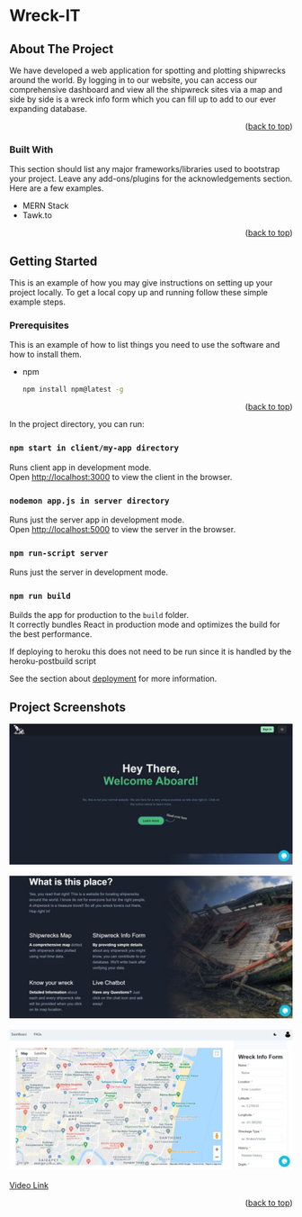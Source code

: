 <div id="top"></div>


# Wreck-IT
 

<!-- ABOUT THE PROJECT -->
## About The Project

We have developed a web application for spotting and plotting shipwrecks around the world. By logging in to our website, you can access our comprehensive dashboard and view all the shipwreck sites via a map and side by side is a wreck info form which you can fill up to add to our ever expanding database.


<p align="right">(<a href="#top">back to top</a>)</p>



### Built With

This section should list any major frameworks/libraries used to bootstrap your project. Leave any add-ons/plugins for the acknowledgements section. Here are a few examples.

* MERN Stack
* Tawk.to

<p align="right">(<a href="#top">back to top</a>)</p>



<!-- GETTING STARTED -->
## Getting Started

This is an example of how you may give instructions on setting up your project locally.
To get a local copy up and running follow these simple example steps.

### Prerequisites

This is an example of how to list things you need to use the software and how to install them.
* npm
  ```sh
  npm install npm@latest -g
  ```

<p align="right">(<a href="#top">back to top</a>)</p>

In the project directory, you can run:

### `npm start in client/my-app directory`

Runs client app  in development mode.<br>
Open [http://localhost:3000](http://localhost:3000) to view the client in the browser.

### `nodemon app.js in server directory`

Runs just the server app in development mode.<br>
Open [http://localhost:5000](http://localhost:5000) to view the server in the browser.


### `npm run-script server`

Runs just the server in development mode.<br>


### `npm run build`

Builds the app for production to the `build` folder.<br>
It correctly bundles React in production mode and optimizes the build for the best performance.

If deploying to heroku this does not need to be run since it is handled by the heroku-postbuild script<br>

See the section about [deployment](https://facebook.github.io/create-react-app/docs/deployment) for more information.
  
  
<!-- GETTING STARTED -->
## Project Screenshots
  
![HomePage](https://github.com/Gryffindor-House/Innovate-with-MongoDB/blob/Innovate-Chakra/images/1.jpeg)
 </br>  
![HomePage](https://github.com/Gryffindor-House/Innovate-with-MongoDB/blob/Innovate-Chakra/images/2.jpeg)
</br>  
![HomePage](https://github.com/Gryffindor-House/Innovate-with-MongoDB/blob/Innovate-Chakra/images/3.jpeg)  
</br>
<a href="https://www.youtube.com/watch?v=2ok-ft0aePw&t=156s">Video Link</a>
  
<p align="right">(<a href="#top">back to top</a>)</p>
